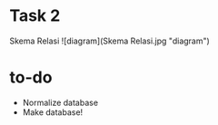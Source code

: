 # Task 2

Skema Relasi
![diagram](Skema Relasi.jpg "diagram")

# to-do

- Normalize database
- Make database!
